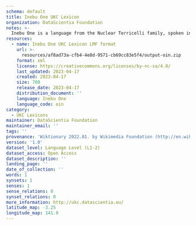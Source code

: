 ```yaml
---
schema: default
title: Inebu One UKC Lexicon
organization: DataScientia Foundation
notes: >-
  Inebu One is a language from the Nuclear Torricelli family, spoken in Oceania. The UKC Lexicon of Inebu One is represented as a lexico-semantic network. It consists of words, word senses, synsets, as well as sense-level and synset-level relationships.
resources:
  - name: Inebu One UKC Lexicon LMF format
    url: >-
      resources/af8ad73a-cfb4-4e8d-9571-cb69cc83e5f4/output-oin.zip
    format: xml
    license: https://creativecommons.org/licenses/by-nc-sa/4.0/
    last_updated: 2023-04-17
    created: 2023-04-17
    size: 780
    release_date: 2023-04-17
    distribution_document: ''
    language: Inebu One
    language_code: oin
category:
  - UKC Lexicons
maintainer: DataScientia Foundation
maintainer_email: ''
tags: ''
provenance: 'Wiktionary 2022.01. by Wikimedia Foundation (http://en.wiktionary.org); Princeton WordNet 2.1 by Princeton University (https://wordnet.princeton.edu)'
version: '1.0'
dataset_level: Language Level (L1-2)
dataset_access: Open Access
dataset_description: ''
landing_page: ''
date_of_collection: ''
words: 1
synsets: 1
senses: 1
sense_relations: 0
synset_relations: 0
more_information: http://ukc.datascientia.eu/
latitude_map: -3.25
longitude_map: 141.9
---
```

